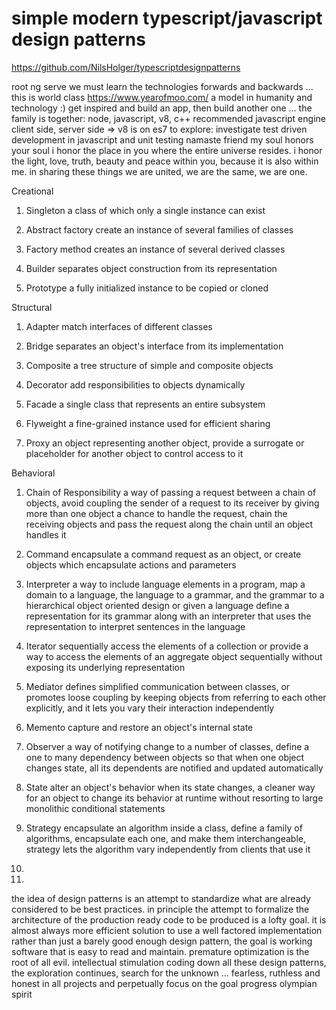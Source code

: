 # simple modern typescript/javascript design patterns
https://github.com/NilsHolger/typescriptdesignpatterns

root ng serve
we must learn the technologies forwards and backwards ... 
this is world class https://www.yearofmoo.com/ a model in humanity and technology :)
get inspired and build an app, then build another one ...
the family is together: node, javascript, v8, c++
recommended javascript engine client side, server side => v8 is on es7
to explore: investigate test driven development in javascript and unit testing
namaste friend
my soul honors your soul
i honor the place in you where
the entire universe resides.
i honor the light, love, truth,
beauty and peace within you,
because it is also within me.
in sharing these things
we are united, we are the same,
we are one.

Creational

1. Singleton
a class of which only a single instance can exist

2. Abstract factory
create an instance of several families of classes

3. Factory method
creates an instance of several derived classes

4. Builder
separates object construction from its representation

5. Prototype
a fully initialized instance to be copied or cloned

Structural

1. Adapter
match interfaces of different classes

2. Bridge
separates an object's interface from its implementation

3. Composite
a tree structure of simple and composite objects

4. Decorator
add responsibilities to objects dynamically

5. Facade
a single class that represents an entire subsystem

6. Flyweight
a fine-grained instance used for efficient sharing

7. Proxy
an object representing another object, provide a surrogate or placeholder for another object to control access to it

Behavioral

1. Chain of Responsibility
a way of passing a request between a chain of objects, avoid coupling the sender of a request to its receiver by giving
more than one object a chance to handle the request, chain the receiving objects and pass the request along the chain
until an object handles it

2. Command
encapsulate a command request as an object, or create objects which encapsulate actions and parameters

3. Interpreter
a way to include language elements in a program, map a domain to a language, the language to a grammar, and the grammar
to a hierarchical object oriented design or given a language define a representation for its grammar along with an
interpreter that uses the representation to interpret sentences in the language

4. Iterator
sequentially access the elements of a collection or provide a way to access the elements of an aggregate object
sequentially without exposing its underlying representation

5. Mediator
defines simplified communication between classes, or promotes loose coupling by keeping objects from referring
to each other explicitly, and it lets you vary their interaction independently 

6. Memento
capture and restore an object's internal state 

7. Observer
a way of notifying change to a number of classes, define a one to many dependency between objects so that when
one object changes state, all its dependents are notified and updated automatically 

8. State
alter an object's behavior when its state changes, a cleaner way for an object to change its behavior at runtime
without resorting to large monolithic conditional statements

9. Strategy
encapsulate an algorithm inside a class, define a family of algorithms, encapsulate each one, and make
them interchangeable, strategy lets the algorithm vary independently from clients that use it 

10.

11.


the idea of design patterns is an attempt to standardize what are already considered to be best practices.
in principle the attempt to formalize the architecture of the production ready code to be produced is a lofty goal.
it is almost always more efficient solution to use a well factored implementation rather than just a barely good enough
design pattern, the goal is working software that is easy to read and maintain.
premature optimization is the root of all evil. intellectual stimulation coding down all these design patterns,
the exploration continues, search for the unknown ...
fearless, ruthless and honest in all projects and perpetually focus on the goal progress olympian spirit
